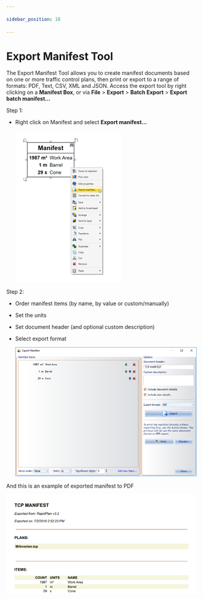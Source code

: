 ```yaml
---

sidebar_position: 18

---
```

# Export Manifest Tool

The Export Manifest Tool allows you to create manifest documents based on one or more traffic control plans, then print or export to a range of formats: PDF, Text, CSV, XML and JSON. Access the export tool by right clicking on a **Manifest Box**, or via **File** > **Export** > **Batch Export** > **Export batch manifest...**

Step 1:

- Right click on Manifest and select **Export manifest...**

    ![Right_click_manifest_export](./assets/Right_click_manifest_export.png)

Step 2:

- Order manifest items (by name, by value or custom/manually)
- Set the units
- Set document header (and optional custom description)
- Select export format

    ![Manifest_export](./assets/Manifest_export.png)

And this is an example of exported manifest to PDF

![Manifest_pdf_example](./assets/Manifest_pdf_example.png)
